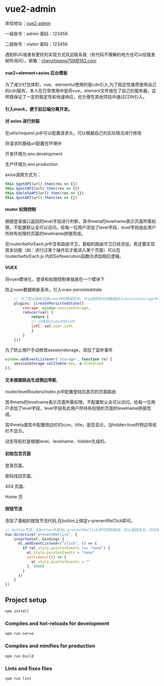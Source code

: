 # vue2-admin

体验地址：[vue2-admin](https://czp709.github.io/#/)

一级账号：admin 密码：123456

二级账号：visitor  密码：123456

遇到BUG或者有更好的实现方式欢迎联系我（有代码不理解的地方也可以给我发邮件询问）。邮箱：chenzhipeng709@163.com

#### vue2+element+axios 后台模板

为了减少打包体积，vue、elementui使用的是cdn引入,为了稳定性推荐使用自己的cdn服务。本人在日常使用中是将vue，element文件放在了自己的服务器，这样既保证了一定的稳定性和快速响应。也方便在其他项目中通过CDN引入。

#### 引入mock，便于前后端分离开发。

#### 对 axios 进行封装

在utils/request.js中可以配置请求头，可以根据自己的实际情况进行修改

将请求的基础url配置在环境中

开发环境为.env.development

生产环境为.env.production

axios调用方式为：

```JavaScript
this.$getAPI(url).then(res => {})
this.$postAPI(url).then(res => {})
this.$deleteAPI(url).then(res => {})
this.$putAPI(url).then(res => {})
```


#### router 权限控制

根据登录接口返回的level字段进行判断，其中meta的levelname表示页面所需权限，不配置默认全可以访问。给每一位用户添加了level字段，level字段由此用户所持有权限的页面的levelname拼接而成。

在router/beforEach.js中含有路由守卫，基础的路由守卫已经添加，若还要实现其余功能（如：进行过某个操作后才能进入某个页面）可以在router/beforEach.js 内的Selfexecution函数内添加相应逻辑。

#### VUEX

将vuex模块化，登录和权限控制单独放在一个模块下

防止vuex数据刷新丢失，引入vuex-persistedstate

```JavaScript
    // 为了防止刷新页面vuex中的数据丢失，可以选择性地将数据存入sessionstorage中，防止丢失
    plugins: [createPersistedState({
        storage: window.sessionStorage,
        reducer(val) {
            return {
            // 只储存state中的isPC
            isPC: val.user.isPC
            }
        }
    })]
```


为了防止用户手动修改sessionstorage，添加了监听事件

```JavaScript
window.addEventListener('storage', function (e) {
    sessionStorage.setItem(e.key, e.oldValue)
});
```




#### 文本根据路由生成侧边导航

router/levelRouters/index.js中配置登陆后首页的页面路由

其中meta的levelname表示页面所需权限，不配置默认全可以访问。给每一位用户添加了level字段，level字段有此用户所持有权限的页面的levelname拼接而成。

其中meta属性中配置侧边栏的icon，title，是否显示。当hidden:true时侧边导航栏不显示。

动态导航栏是根据level、levelname、hidden生成的。

#### 初始包含页面

登录页面、

密码找回页面、

404 页面、

Home 页

#### 按钮节流

添加了基础的按钮节流代码,在button上绑定v-preventReClick即可。

```JavaScript
// button节流，在button中添加v-preventReClick即可控制按钮，防止按钮连击，时间限制2s
Vue.directive("preventReClick", {
    inserted(el, binding) {
      el.addEventListener("click", () => {
        if (el.style.pointerEvents !== "none") {
          el.style.pointerEvents = "none"
          setTimeout(() => {
            el.style.pointerEvents = ""
          }, 2000)
        }
      })
    }
})
```

## Project setup

```
npm install
```


### Compiles and hot-reloads for development

```
npm run serve
```


### Compiles and minifies for production

```
npm run build
```


### Lints and fixes files

```
npm run lint
```
